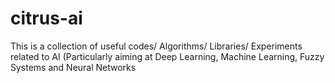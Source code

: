 # citrus-ai
This is a collection of useful codes/ Algorithms/ Libraries/ Experiments related to AI (Particularly aiming at Deep Learning, Machine Learning, Fuzzy Systems and Neural Networks
